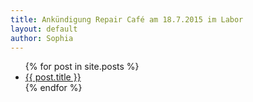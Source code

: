 ```yaml
---
title: Ankündigung Repair Café am 18.7.2015 im Labor
layout: default
author: Sophia
---
```


<ul>
  {% for post in site.posts %}
    <li>
      <a href="{{ post.url }}">{{ post.title }}</a>
    </li>
  {% endfor %}
</ul>
